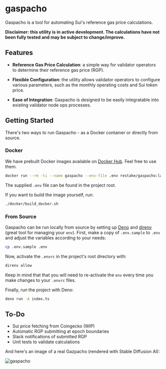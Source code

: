 # gaspacho

Gaspacho is a tool for automating Sui's reference gas price calculations.

**Disclaimer: this utility is in active development. The calculations have not been fully tested and may be subject to change/improve.**

## Features

- **Reference Gas Price Calculation**: a simple way for validator operators to determine their reference gas price (RGP).

- **Flexible Configuration**: the utility allows validator operators to configure various parameters, such as the monthly operating costs and Sui token price.

- **Ease of Integration**: Gaspacho is designed to be easily integratable into existing validator node ops processes.

## Getting Started

There's two ways to run Gaspacho - as a Docker container or directly from source.

### Docker

We have prebuilt Docker images available on [Docker Hub](https://hub.docker.com/repository/docker/restake/gaspacho/tags). Feel free to use them.

```sh
docker run --rm -ti --name gaspacho --env-file .env restake/gaspacho:latest
```
The supplied `.env` file can be found in the project root.

If you want to build the image yourself, run:

```sh
./docker/build_docker.sh
```

### From Source

Gaspacho can be run locally from source by setting up [Deno](https://deno.land) and [direnv](https://direnv.net) (great tool for managing your `env`). First, make a copy of `.env.sample` to `.env` and adjust the variables according to your needs:

```sh
cp .env.sample .env
```
Now, activate the `.envrc` in the project's root directory with:

```sh
direnv allow
```
Keep in mind that that you will need to re-activate the `env` every time you make changes to your `.envrc` files.

Finally, run the project with Deno:

```sh
deno run -A index.ts
```

## To-Do

- Sui price fetching from Coingecko (WIP)
- Automatic RGP submitting at epoch boundaries
- Slack notifications of submitted RGP
- Unit tests to validate calculations

And here's an image of a real Gazpacho (rendered with Stable Diffusion AI):

![gaspacho](https://i.imgur.com/pdEU35O.jpeg)
